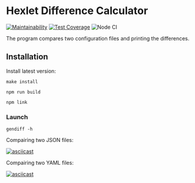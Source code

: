 # Hexlet Difference Calculator

[![Maintainability](https://api.codeclimate.com/v1/badges/1e6718bfccaa9b867c66/maintainability)](https://codeclimate.com/github/AleksVedenyev/frontend-project-lvl2/maintainability)
[![Test Coverage](https://api.codeclimate.com/v1/badges/1e6718bfccaa9b867c66/test_coverage)](https://codeclimate.com/github/AleksVedenyev/frontend-project-lvl2/test_coverage)
![Node CI](https://github.com/AleksVedenyev/frontend-project-lvl2/workflows/Node%20CI/badge.svg)

The program compares two configuration files and printing the differences. 

## Installation 

Install latest version:

`make install`

`npm run build`

`npm link`

### Launch

`gendiff -h`

Compairing two JSON files:

[![asciicast](https://asciinema.org/a/O0cDWziDvxzVGPppNUmp2Sb75.svg)](https://asciinema.org/a/O0cDWziDvxzVGPppNUmp2Sb75)

Compairing two YAML files:

[![asciicast](https://asciinema.org/a/j7JeXbWoc2QyzkdbTIpaizyHt.svg)](https://asciinema.org/a/j7JeXbWoc2QyzkdbTIpaizyHt)


